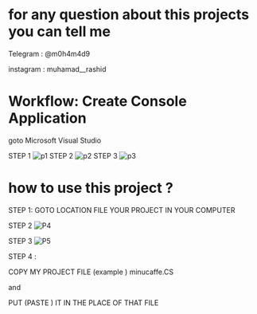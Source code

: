 # for any question about this projects you can tell me
Telegram : @m0h4m4d9

instagram : muhamad__rashid
# Workflow: Create Console Application
goto Microsoft Visual Studio

STEP 1 
![p1](https://user-images.githubusercontent.com/82722647/158160629-3ec61db2-f377-4575-bc1c-ac321e89e9a4.JPG)
STEP 2
![p2](https://user-images.githubusercontent.com/82722647/158162360-fb269eb3-a90c-46a0-8927-6aa8bc176081.JPG)
STEP 3 
![p3](https://user-images.githubusercontent.com/82722647/158162988-f45f91f9-307d-45df-af3c-0260ebab001b.JPG)
# how to use this project ? 
STEP 1: 
GOTO LOCATION FILE YOUR PROJECT IN YOUR COMPUTER 


STEP 2
![P4](https://user-images.githubusercontent.com/82722647/158164269-9c7486de-0e61-41c4-87cc-db01ce62f80b.JPG)

STEP 3
![P5](https://user-images.githubusercontent.com/82722647/158164779-c582fc70-90c4-49bb-85da-c836b4a8dbe1.JPG)


STEP 4 :

COPY MY PROJECT FILE (example )  minucaffe.CS   

and

PUT (PASTE ) IT IN THE PLACE OF THAT FILE
